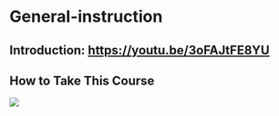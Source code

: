 # General-instruction

## Introduction: <https://youtu.be/3oFAJtFE8YU>

## How to Take This Course

![](general-instructions.png)
